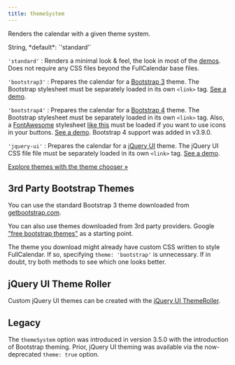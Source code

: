```yaml
---
title: themeSystem
---
```


Renders the calendar with a given theme system.

<div class='spec' markdown='1'>
String, *default*: `'standard'`
</div>

`'standard'`
: Renders a minimal look & feel, the look in most of the [demos](/). Does not require any CSS files beyond the FullCalendar base files.

`'bootstrap3'`
: Prepares the calendar for a [Bootstrap 3](https://getbootstrap.com/docs/3.3/) theme. The Bootstrap stylesheet must be separately loaded in its own `<link>` tag. [See a demo](bootstrap3-theme-demo).

`'bootstrap4'`
: Prepares the calendar for a [Bootstrap 4](https://getbootstrap.com/) theme. The Bootstrap stylesheet must be separately loaded in its own `<link>` tag. Also, a [FontAwesome](https://fontawesome.com/) stylesheet [like this](https://use.fontawesome.com/releases/v5.0.6/css/all.css) must be loaded if you want to use icons in your buttons. [See a demo](bootstrap4-theme-demo). Bootstrap 4 support was added in v3.9.0.

`'jquery-ui'`
: Prepares the calendar for a [jQuery UI](https://jqueryui.com/) theme. The jQuery UI CSS file file must be separately loaded in its own `<link>` tag. [See a demo](jquery-ui-theme-demo).

[Explore themes with the theme chooser &raquo;](/releases/fullcalendar/3-latest/demos/themes.html)


## 3rd Party Bootstrap Themes

You can use the standard Bootstrap 3 theme downloaded from [getbootstrap.com](https://getbootstrap.com/docs/3.3/).

You can also use themes downloaded from 3rd party providers. Google ["free bootstrap themes"](https://www.google.com/search?q=free+bootstrap+themes) as a starting point.

The theme you download might already have custom CSS written to style FullCalendar. If so, specifying `theme: 'bootstrap'` is unnecessary. If in doubt, try both methods to see which one looks better.


## jQuery UI Theme Roller

Custom jQuery UI themes can be created with the [jQuery UI ThemeRoller](http://jqueryui.com/themeroller/).


## Legacy

The `themeSystem` option was introduced in version 3.5.0 with the introduction of Bootstrap theming. Prior, jQuery UI theming was available via the now-deprecated `theme: true` option.
